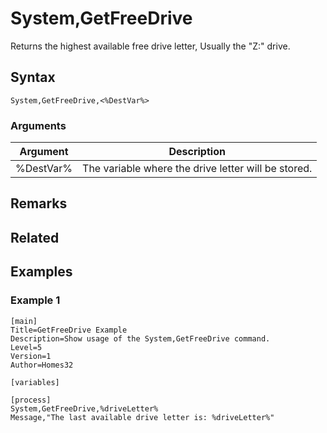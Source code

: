 # System,GetFreeDrive

Returns the highest available free drive letter, Usually the "Z:" drive.

## Syntax

```pebakery
System,GetFreeDrive,<%DestVar%>
```

### Arguments

| Argument | Description |
| --- | --- |
| %DestVar% | The variable where the drive letter will be stored. |

## Remarks

## Related

## Examples

### Example 1

```pebakery
[main]
Title=GetFreeDrive Example
Description=Show usage of the System,GetFreeDrive command.
Level=5
Version=1
Author=Homes32

[variables]

[process]
System,GetFreeDrive,%driveLetter%
Message,"The last available drive letter is: %driveLetter%"
```